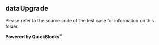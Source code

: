 ## dataUpgrade

Please refer to the source code of the test case for information on this folder.

**Powered by QuickBlocks<sup>&reg;</sup>**

